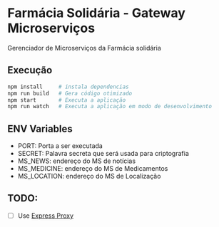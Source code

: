 # Farmácia Solidária - Gateway Microserviços 

Gerenciador de Microserviços da Farmácia solidária

## Execução

```bash
npm install     # instala dependencias
npm run build   # Gera código otimizado
npm start       # Executa a aplicação
npm run watch   # Executa a aplicação em modo de desenvolvimento
```

## ENV Variables

 - PORT: Porta a ser executada
 - SECRET: Palavra secreta que será usada para criptografia
 - MS_NEWS: endereço do MS de notícias
 - MS_MEDICINE: endereço do MS de Medicamentos
 - MS_LOCATION: endereço do MS de Localização

 ## TODO:

- [ ] Use [Express Proxy](https://www.npmjs.com/package/express-http-proxy)